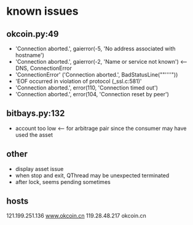 # known issues

## okcoin.py:49

* 'Connection aborted.', gaierror(-5, 'No address associated with hostname')
* 'Connection aborted.', gaierror(-2, 'Name or service not known')  <-- DNS, ConnectionError
* 'ConnectionError' ('Connection aborted.', BadStatusLine(""''''"))
* 'EOF occurred in violation of protocol (_ssl.c:581)'
* 'Connection aborted.', error(110, 'Connection timed out')
* 'Connection aborted.', error(104, 'Connection reset by peer')

## bitbays.py:132
* account too low <-- for arbitrage pair since the consumer may have used the asset

## other
* display asset issue
* when stop and exit, QThread may be unexpected terminated
* after lock, seems pending sometimes


## hosts
121.199.251.136 www.okcoin.cn
119.28.48.217   okcoin.cn